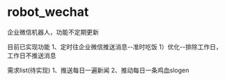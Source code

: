 # robot_wechat
企业微信机器人，功能不定期更新

目前已实现功能
1、定时往企业微信推送消息--准时吃饭
  1）优化--排除工作日，工作日不推送消息
  
 
需求list(待实现)
1、推送每日一遍新闻
2、推动每日一条鸡血slogen
